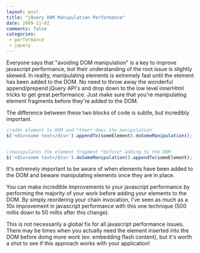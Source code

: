 ```yaml
---
layout: post
title: "jQuery DOM Manipulation Performance"
date: 2009-11-02
comments: false
categories:
 - performance
 - jquery
---
```


Everyone says that "avoiding DOM manipulation" is a key to improve javascript performance, but their understanding of the root issue is slightly skewed. In reality, manipulating elements is extremely fast until the element has been added to the DOM. No need to throw away the wonderful append/prepend jQuery API's and drop down to the low level innerHtml tricks to get great performance. Just make sure that you're manipulating element fragments before they're added to the DOM.


The difference between these two blocks of code is subtle, but incredibly important.

```javascript
//adds element to DOM and *then* does the manipulation
$('<div>some text</div>').appendTo(someElement).doSomeManipulation();


//manipulates the element fragment *before* adding to the DOM
$('<div>some text</div>').doSomeManipulation().appendTo(someElement);
```


It's extremely important to be aware of when elements have been added to the DOM and beware manipulating elements once they are in place.


You can make incredible improvements to your javascript performance by performing the majority of your work before adding your elements to the DOM. By simply reordering your chain invocation, I've seen as much as a 10x improvement in javascript performance with this one technique (500 millis down to 50 millis after this change).


This is not necessarily a global fix for all javascript performance issues. There may be times when you actually need the element inserted into the DOM before doing more work (ex: embedding flash content), but it's worth a shot to see if this approach works with your application!